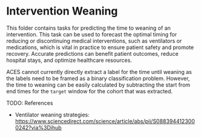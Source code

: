 # Intervention Weaning

This folder contains tasks for predicting the time to weaning of an intervention. This task can be used to forecast the optimal timing for reducing or discontinuing medical interventions, such as ventilators or medications, which is vital in practice to ensure patient safety and promote recovery. Accurate predictions can benefit patient outcomes, reduce hospital stays, and optimize healthcare resources.

ACES cannot currently directly extract a label for the time until weaning as the labels need to be framed as a binary classification problem. However, the time to weaning can be easily calculated by subtracting the start from end times for the `target` window for the cohort that was extracted.



TODO: References
- Ventilator weaning strategies: https://www.sciencedirect.com/science/article/abs/pii/S0883944123000242?via%3Dihub